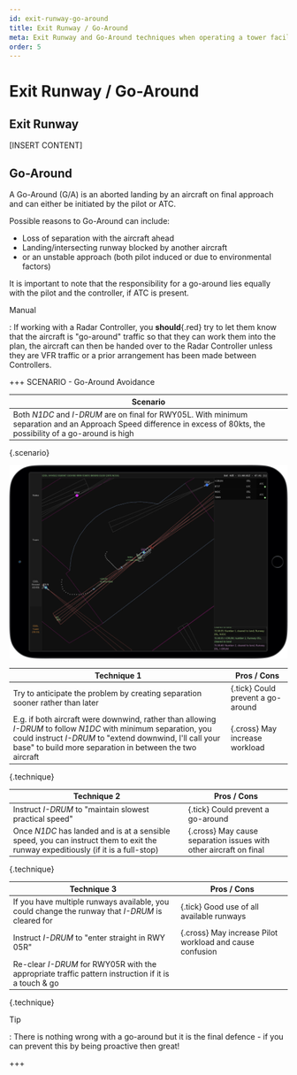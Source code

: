 ```yaml
---
id: exit-runway-go-around
title: Exit Runway / Go-Around
meta: Exit Runway and Go-Around techniques when operating a tower facility within Infinite Flight.
order: 5
---
```




# Exit Runway / Go-Around



## Exit Runway

[INSERT CONTENT]



## Go-Around

A Go-Around (G/A) is an aborted landing by an aircraft on final approach and can either be initiated by the pilot or ATC.



Possible reasons to Go-Around can include:



- Loss of separation with the aircraft ahead
- Landing/intersecting runway blocked by another aircraft
- or an unstable approach (both pilot induced or due to environmental factors)



It is important to note that the responsibility for a go-around lies equally with the pilot and the controller, if ATC is present.



Manual

: If working with a Radar Controller, you **should**{.red} try to let them know that the aircraft is "go-around" traffic so that they can work them into the plan, the aircraft can then be handed over to the Radar Controller unless they are VFR traffic or a prior arrangement has been made between Controllers.



+++ SCENARIO - Go-Around Avoidance

| Scenario                                                     |
| ------------------------------------------------------------ |
| Both *N1DC* and *I-DRUM* are on final for RWY05L. With minimum separation and an Approach Speed difference in excess of 80kts, the possibility of a go-around is high |

{.scenario}

![Avoiding a Go-Around](_images/manual/frames/atcg-pw-go-around.jpg)

| Technique 1                                                  | Pros / Cons                       |
| ------------------------------------------------------------ | --------------------------------- |
| Try to anticipate the problem by creating separation sooner rather than later | {.tick} Could prevent a go-around |
| E.g. if both aircraft were downwind, rather than allowing *I-DRUM* to follow *N1DC* with minimum separation, you could instruct *I-DRUM* to "extend downwind, I'll call your base" to build more separation in between the two aircraft | {.cross} May increase workload    |

{.technique}

| Technique 2                                                  | Pros / Cons                                                  |
| ------------------------------------------------------------ | ------------------------------------------------------------ |
| Instruct *I-DRUM* to "maintain slowest practical speed"      | {.tick} Could prevent a go-around                            |
| Once *N1DC* has landed and is at a sensible speed, you can instruct them to exit the runway expeditiously (if it is a full-stop) | {.cross} May cause separation issues with other aircraft on final |

{.technique}

| Technique 3                                                  | Pros / Cons                                              |
| ------------------------------------------------------------ | -------------------------------------------------------- |
| If you have multiple runways available, you could change the runway that *I-DRUM* is cleared for | {.tick} Good use of all available runways                |
| Instruct *I-DRUM* to "enter straight in RWY 05R"             | {.cross} May increase Pilot workload and cause confusion |
| Re-clear *I-DRUM* for RWY05R with the appropriate traffic pattern instruction if it is a touch & go |                                                          |

{.technique}



Tip

: There is nothing wrong with a go-around but it is the final defence - if you can prevent this by being proactive then great! 

+++

